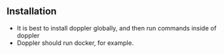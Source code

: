 ## Installation
- It is best to install doppler globally, and then run commands inside of doppler
- Doppler should run docker, for example.
